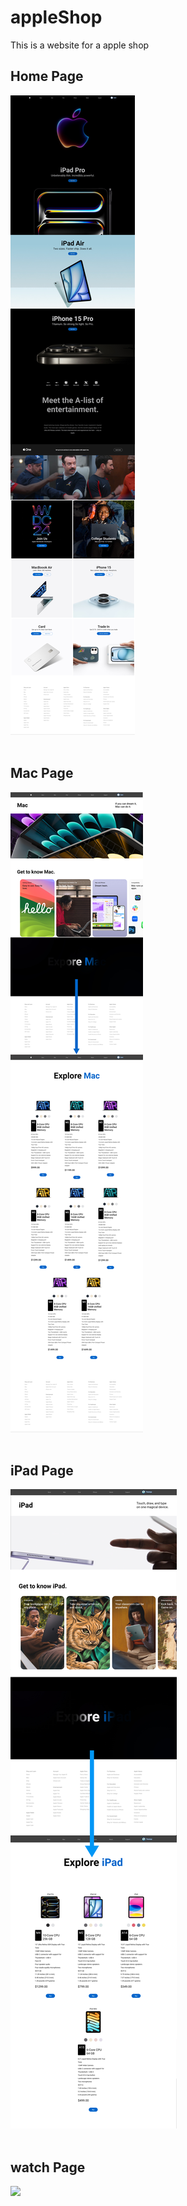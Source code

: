# appleShop
This is a website for a apple shop

<h2>Home Page</h2>
<img src="./outputs/HomePage.jpg">
<br><br>
<h2>Mac Page</h2>
<img src="./outputs/macPage.jpg">
<br><br>
<h2>iPad Page</h2>
<img src="./outputs/iPad.jpg">
<br><br>
<h2>watch Page</h2>
<img src="./outputs/watch.jpg">
<br><br>
